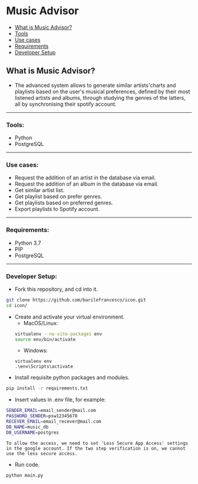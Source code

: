 # Music Advisor

* [What is Music Advisor?](#What-is-Music-Advisor?)
* [Tools](#tools)
* [Use cases](#use-cases)
* [Requirements](#requirements)
* [Developer Setup](#developer-setup)

## What is Music Advisor?
- The advanced system allows to generate similar artists'charts and playlists based on the user's musical preferences, defined by their most listened artists and albums, through studying the genres of the latters, all by synchronising their spotify account.

---

### Tools:
- Python
- PostgreSQL

---

### Use cases:
- Request the addition of an artist in the database via email.
- Request the addition of an album in the database via email.
- Get similar artist list.
- Get playlist based on prefer genres.
- Get playlists based on preferred genres.
- Export playlists to Spotify account.

---

### Requirements:
- Python 3.7
- PIP 
- PostgreSQL

---

### Developer Setup:
- Fork this repository, and cd into it.
```bash
git clone https://github.com/barilefrancesco/icon.git
cd icon/
```
- Create and activate your virtual environment.
    - MacOS/Linux:
    ```bash
    virtualenv --no-site-packages env
    source env/bin/activate
    ```
    - Windows:
    ```
    virtualenv env
    .\env\Scripts\activate
    ```
- Install requisite python packages and modules.
```bash
pip install -r requirements.txt
```
- Insert values in .env file, for example:
```bash
SENDER_EMAIL=email_sender@mail.com
PASSWORD_SENDER=psw12345678
RECEVER_EMAIL=email_recever@mail.com
DB_NAME=music_db
DB_USERNAME=postgres
```
    To allow the access, we need to set 'Less Secure App Access' settings in the google account. If the two step verification is on, we cannot use the less secure access.

- Run code.
```bash
python main.py
```
